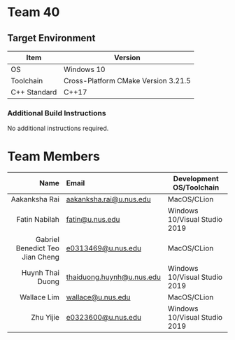 # Team 40

## Target Environment

Item | Version
-|-
OS | Windows 10
Toolchain | Cross-Platform CMake Version 3.21.5
C++ Standard | C++17

### Additional Build Instructions

No additional instructions required.

# Team Members

Name | Email | Development OS/Toolchain
-:|:-|-|
Aakanksha Rai | aakanksha.rai@u.nus.edu | MacOS/CLion
Fatin Nabilah | fatin@u.nus.edu | Windows 10/Visual Studio 2019
Gabriel Benedict Teo Jian Cheng | e0313469@u.nus.edu | MacOS/CLion
Huynh Thai Duong | thaiduong.huynh@u.nus.edu | Windows 10/Visual Studio 2019
Wallace Lim | wallace@u.nus.edu | MacOS/CLion
Zhu Yijie | e0323600@u.nus.edu | Windows 10/Visual Studio 2019
